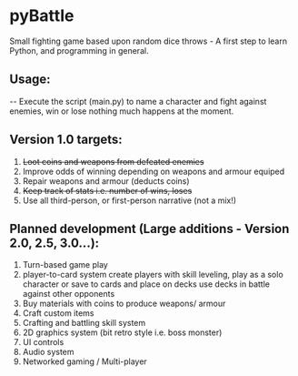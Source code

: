 pyBattle
========

Small fighting game based upon random dice throws - A first step to learn Python, and programming in general.

## Usage:

-- Execute the script (main.py) to name a character and fight against enemies, win or lose nothing much happens at the moment.

## Version 1.0 targets:
1. ~~Loot coins and weapons from defeated enemies~~
2. Improve odds of winning depending on weapons and armour equiped
3. Repair weapons and armour (deducts coins)
4. ~~Keep track of stats i.e. number of wins, loses~~
5. Use all third-person, or first-person narrative (not a mix!)


## Planned development (Large additions - Version 2.0, 2.5, 3.0...):
1. Turn-based game play
2. player-to-card system
create players with skill leveling, play as a solo character or save to cards and place on decks
use decks in battle against other opponents
3. Buy materials with coins to produce weapons/ armour
4. Craft custom items
5. Crafting and battling skill system
6. 2D graphics system (bit retro style i.e. boss monster)
7. UI controls
8. Audio system
9. Networked gaming / Multi-player
